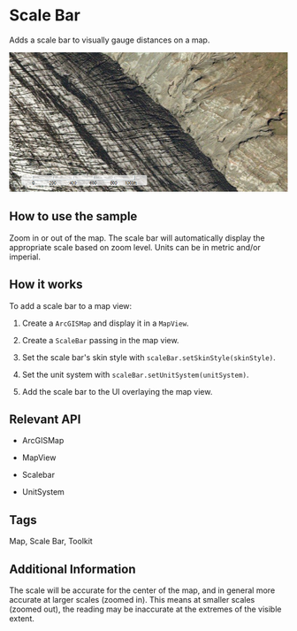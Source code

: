 # Scale Bar

Adds a scale bar to visually gauge distances on a map.

![](ScaleBar.png)

## How to use the sample

Zoom in or out of the map. The scale bar will automatically display the appropriate scale based on zoom level. Units can be in metric and/or imperial.

## How it works

To add a scale bar to a map view:


1. Create a `ArcGISMap` and display it in a `MapView`.

2. Create a `ScaleBar` passing in the map view.

3. Set the scale bar's skin style with `scaleBar.setSkinStyle(skinStyle)`.

4. Set the unit system with `scaleBar.setUnitSystem(unitSystem)`.

5. Add the scale bar to the UI overlaying the map view.


## Relevant API


* ArcGISMap

* MapView

* Scalebar

* UnitSystem


## Tags

Map, Scale Bar, Toolkit

## Additional Information

The scale will be accurate for the center of the map, and in general more accurate at larger scales (zoomed in). This means at smaller scales (zoomed out), the reading may be inaccurate at the extremes of the visible extent.